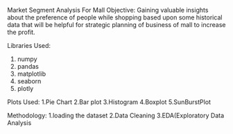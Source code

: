 Market Segment Analysis For Mall
Objective: Gaining valuable insights about the preference of people while shopping based upon some historical data that will be helpful for strategic planning of business of mall to increase the profit.

Libraries Used:
1. numpy
2. pandas
3. matplotlib
4. seaborn
5. plotly

Plots Used:
1.Pie Chart
2.Bar plot
3.Histogram
4.Boxplot
5.SunBurstPlot

Methodology:
1.loading the dataset
2.Data Cleaning
3.EDA(Exploratory Data Analysis

